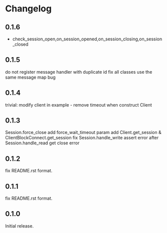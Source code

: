 # Changelog

## 0.1.6
+ check_session_open,on_session_opened,on_session_closing,on_session_closed

## 0.1.5
do not register message handler with duplicate id
fix all classes use the same message map bug

## 0.1.4
trivial: modify client in example - remove timeout when construct Client

## 0.1.3

Session.force_close add force_wait_timeout param
add Client.get_session & ClientBlockConnect.get_session
fix Session.handle_write assert error after Session.handle_read get close error

## 0.1.2

fix README.rst format.

## 0.1.1

fix README.rst format.

## 0.1.0

Initial release.



